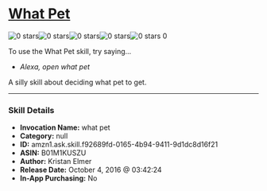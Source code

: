 # [What Pet](http://alexa.amazon.com/#skills/amzn1.ask.skill.f92689fd-0165-4b94-9411-9d1dc8d16f21)
![0 stars](../../images/ic_star_border_black_18dp_1x.png)![0 stars](../../images/ic_star_border_black_18dp_1x.png)![0 stars](../../images/ic_star_border_black_18dp_1x.png)![0 stars](../../images/ic_star_border_black_18dp_1x.png)![0 stars](../../images/ic_star_border_black_18dp_1x.png) 0

To use the What Pet skill, try saying...

* *Alexa, open what pet*

A silly skill about deciding what pet to get.

***

### Skill Details

* **Invocation Name:** what pet
* **Category:** null
* **ID:** amzn1.ask.skill.f92689fd-0165-4b94-9411-9d1dc8d16f21
* **ASIN:** B01M1KUSZU
* **Author:** Kristan Elmer
* **Release Date:** October 4, 2016 @ 03:42:24
* **In-App Purchasing:** No
